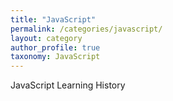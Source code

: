 ```yaml
---
title: "JavaScript"
permalink: /categories/javascript/
layout: category
author_profile: true
taxonomy: JavaScript
---
```


JavaScript Learning History
